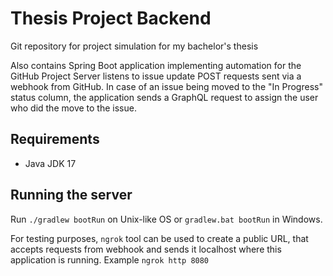 # Thesis Project Backend
Git repository for project simulation for my bachelor's thesis

Also contains Spring Boot application implementing automation for the GitHub Project
Server listens to issue update POST requests sent via a webhook from GitHub. In case
of an issue being moved to the "In Progress" status column, the application sends a
GraphQL request to assign the user who did the move to the issue.

## Requirements
- Java JDK 17

## Running the server
Run `./gradlew bootRun` on Unix-like OS or `gradlew.bat bootRun` in Windows.

For testing purposes, `ngrok` tool can be used to create a public URL, that accepts 
requests from webhook and sends it localhost where this application is running.
Example `ngrok http 8080`

